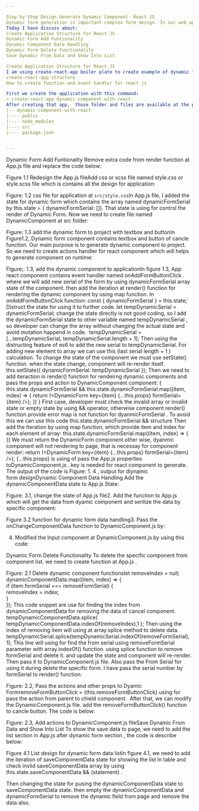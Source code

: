 ```yaml
---

Step by Step Design Generate Dynamic Component- React JS
Dynamic form generation is important complex form design. In our web application, there are many complex field, Such as multiple address, multiple phone number, other multiple field has array of data, most of the developer try to send those data using array structure. React don't provide the feature to generate dynamic form . so developer has to to build hist own logic to develop the multiple form design during development. I also face the same problem when designing the multiple dynamic component with React JS . for that reason, I have writing this topics, which will be help the react developer to better understand, how to create the dynamic component at runime.
Today I have discuss about:
Create Application Structure for React JS
Dynamic Form Add Funtionality
Dynamic Component Data Handling
Dynamic Form Delete Functionality
Save Dynamic From Data and Show Into List

Create Application Structure for React JS
I am using create-react-app boiler plate to create example of dynamic from design, before development, we need to know about:
create-react-app structure
How to create function and event handler for react js

First we create the application with this command:
> create-react-app dynamic-component-with-react
After creating that app,  those folder and files are available at the project structure:
|-- dynamic-component-with-react
|---- public
|---- node_modules
|---- src
|---- package.json


---
```


Dynamic Form Add Funtionality
Remove extra code from render function at  App.js file and replace the code below:



Figure 1.1 Redesign the App.js fileAdd css or scss file named style.css or style.scss file which is contains all the design for application:



Figure: 1.2 css file for application at `src/style.css`In App.js file, I added the state for dynamic form which contains the array named dynamicFormSerial by this.state = { dynamicFormSerial: []}. That state is using for control the render of Dynamic Form.
Now we need to create file named DynamicComponent at src folder:



Figure: 1.3 add the dynamic form to project with textbox and buttonIn Figure1.2, Dynamic form component contains textbox and button of cancle function.
Our main purpose is to generate dynamic component to project. So we need to create actions handler for react component which will helps to generate component on runtime:



FIgure;: 1.3, add the dynamic component to applicationIn figure 1.3, App react component contains event handler named onAddFormButtonClick . where we will add new serial of the form by using dynamicFormSerial array state of the component. then add the iteration at render() function for rendering the dynamic component by using map function.
In onAddFormButtonClick function:
const { dynamicFormSerial } = this.state;`
Distruct the state for using it to further code.
let tempDynamicSerial = dynamicFormSerial;
change the state directly is not good coding, so I add the dynamicFormSerial state to other variable named tempDynamicSerial , so developer can change the array without changing the actual state and avoid mutation happend in code. 
tempDynamicSerial = [...tempDynamicSerial, tempDynamicSerial.length + 1];
Then using the distructing feature of es6 to add the new serial to tempDynamicSerial. For adding new element to array we can use this (last serial length + 1 ) calculation.
To change the state of the component we must use setState() function. when the state change, component will re-render itself.
this.setState({ dynamicFormSerial: tempDynamicSerial });
Then we need to add iteraction in render() function for rendeirng dynamic components and pass the props and action to DynamicComponent component:
{
  this.state.dynamicFormSerial &&
    this.state.dynamicFormSerial.map((item, index) => {
      return (<DynamicForm key={item} {...this.props} formSerial={item} />);
    })
}
First case, developer must check the invalid array or invalid state or empty state by using && operator, otherwise component render() function provide error map is not function for dyanmicFormSerial . To avoid this we can use this code this.state.dynamicFormSerial && <Component /> structure
Then add the Iteration by using map function, which provide item and index for each element of array:
this.state.dynamicFormSerial.map((item, index) => { })
We must return the DynamicForm component other wise, dyanmic component will not rendering to page, that is necessay for component render:
return (<DynamicForm key={item} {...this.props} formSerial={item} />);
{...this.props} is using of pass the App.js properties toDynamicComponent.js . key is needed for react component to generate.
The output of the code is
Figure: 1. 4 , output for diynamic form designDynamic Component Data Handling
Add the dynamicComponentData state to App.js State:




Figure: 3.1, change the state of App.js file2. Add the function to App.js which will get the data from dyamic component and serilize the data by specific component:



Figure 3.2 function for dynamic form data handling3. Pass the onChangeComponentData function to DynamicComponent.js by:



4. Modified the Input component at DynamicComponent.js by using this code:



Dynamic Form Delete Functionality
To delete the specific component from component list. we need to create function at App.js .



Figure: 2.1 Delete dynamic component functionslet removeIndex = null;    
dynamicComponentData.map((item, index) => {      
   if (item.formSerial === removeFormSerial) {        
     removeIndex = index;      
   }    
});
This code snippet are use for finding the index from dynamicComponentData for removing the data of cancel component. 
tempDynamicComponentData.splice(         tempDynamicComponentData.indexOf(removeIndex),1
);
Then using the index of removing item will using at array.splice method to delete data.
tempDynamicSerial.splice(tempDynamicSerial.indexOf(removeFormSerial), 1);
This line will using for find the from serial using removeFormSerial parameter with array.indexOf() function. using splice function to remove formSerial and delete it. and update the state and component will re-render.
Then pass it to DynamicComponent.js file. Also pass the From Serial for using it during delete the specific form. I have pass the serial number by formSerial to render() function.



Figure: 2.2, Pass the actions and other props to Dyamic FormremoveFormButtonClick = {this.removeFormButtonClick} using for pass the action from parent to chield component. 
After that, we can modify the DynamicComponent.js file. add the removeFormButtonClick() function to cancle button. The code is below:



Figure: 2.3, Add actions to DynamicComponent.js fileSave Dynamic From Data and Show Into List
To show the save data to page, we need to add the list section in App.js after dynamic form section , the code is describe below:



Figure 4.1 List design for dynamic form data listIn figure 4.1, we need to add the iteration of saveComponentData state for showing the list in table and check invlid saveComponentData array by using this.state.saveComponentData && {statement} .



Then changing the state for pusing the dynamicComponentData state to saveComponentData state. then empty the dynamicComponentData and dynamicFormSerial to remove the dynamic field from page and remove the data also.
